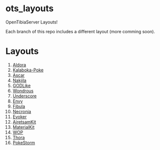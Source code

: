 # ots_layouts
OpenTibiaServer Layouts!

Each branch of this repo includes a different layout (more comming soon).


# Layouts
1. [Aldora](https://github.com/pedrogiampietro/ots_layouts/tree/Aldora)
2. [Kalaboka-Poke](https://github.com/pedrogiampietro/ots_layouts/tree/Kalaboka-Poke)
3. [Ascar](https://github.com/pedrogiampietro/ots_layouts/tree/Ascar)
4. [Nakjila](https://github.com/pedrogiampietro/ots_layouts/tree/Nakjila)
5. [GODLike]()
6. [Wondrous](https://github.com/pedrogiampietro/ots_layouts/tree/Wondrous)
7. [Underscore](https://github.com/pedrogiampietro/ots_layouts/tree/Underscore)
8. [Envy](https://github.com/pedrogiampietro/ots_layouts/tree/Envy)
9. [Fibula](https://github.com/pedrogiampietro/ots_layouts/tree/Fibula)
10. [Necronia](https://github.com/pedrogiampietro/ots_layouts/tree/Necronia)
11. [Evoker]()
12. [AiretsamKit](https://github.com/pedrogiampietro/ots_layouts/tree/AiretsamKit)
13. [MaterialKit](https://github.com/pedrogiampietro/ots_layouts/tree/MaterialKit)
14. [WOP](https://github.com/pedrogiampietro/ots_layouts/tree/WOP)
15. [Thora](https://github.com/pedrogiampietro/ots_layouts/tree/Thora)
16. [PokeStorm](https://github.com/pedrogiampietro/ots_layouts/tree/PokeStorm)
